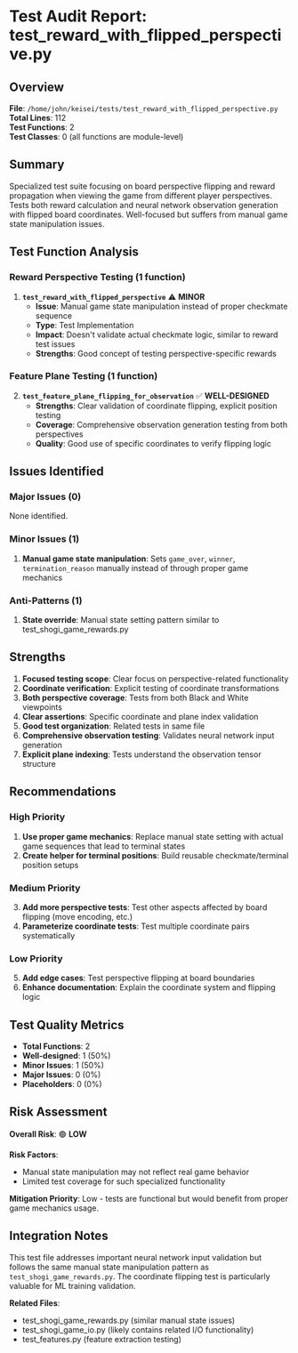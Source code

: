 # Test Audit Report: test_reward_with_flipped_perspective.py

## Overview
**File**: `/home/john/keisei/tests/test_reward_with_flipped_perspective.py`  
**Total Lines**: 112  
**Test Functions**: 2  
**Test Classes**: 0 (all functions are module-level)  

## Summary
Specialized test suite focusing on board perspective flipping and reward propagation when viewing the game from different player perspectives. Tests both reward calculation and neural network observation generation with flipped board coordinates. Well-focused but suffers from manual game state manipulation issues.

## Test Function Analysis

### Reward Perspective Testing (1 function)
1. **`test_reward_with_flipped_perspective`** ⚠️ **MINOR**
   - **Issue**: Manual game state manipulation instead of proper checkmate sequence
   - **Type**: Test Implementation
   - **Impact**: Doesn't validate actual checkmate logic, similar to reward test issues
   - **Strengths**: Good concept of testing perspective-specific rewards

### Feature Plane Testing (1 function)
2. **`test_feature_plane_flipping_for_observation`** ✅ **WELL-DESIGNED**
   - **Strengths**: Clear validation of coordinate flipping, explicit position testing
   - **Coverage**: Comprehensive observation generation testing from both perspectives
   - **Quality**: Good use of specific coordinates to verify flipping logic

## Issues Identified

### Major Issues (0)
None identified.

### Minor Issues (1)
1. **Manual game state manipulation**: Sets `game_over`, `winner`, `termination_reason` manually instead of through proper game mechanics

### Anti-Patterns (1)
1. **State override**: Manual state setting pattern similar to test_shogi_game_rewards.py

## Strengths
1. **Focused testing scope**: Clear focus on perspective-related functionality
2. **Coordinate verification**: Explicit testing of coordinate transformations
3. **Both perspective coverage**: Tests from both Black and White viewpoints
4. **Clear assertions**: Specific coordinate and plane index validation
5. **Good test organization**: Related tests in same file
6. **Comprehensive observation testing**: Validates neural network input generation
7. **Explicit plane indexing**: Tests understand the observation tensor structure

## Recommendations

### High Priority
1. **Use proper game mechanics**: Replace manual state setting with actual game sequences that lead to terminal states
2. **Create helper for terminal positions**: Build reusable checkmate/terminal position setups

### Medium Priority
3. **Add more perspective tests**: Test other aspects affected by board flipping (move encoding, etc.)
4. **Parameterize coordinate tests**: Test multiple coordinate pairs systematically

### Low Priority
5. **Add edge cases**: Test perspective flipping at board boundaries
6. **Enhance documentation**: Explain the coordinate system and flipping logic

## Test Quality Metrics
- **Total Functions**: 2
- **Well-designed**: 1 (50%)
- **Minor Issues**: 1 (50%)
- **Major Issues**: 0 (0%)
- **Placeholders**: 0 (0%)

## Risk Assessment
**Overall Risk**: 🟢 **LOW**

**Risk Factors**:
- Manual state manipulation may not reflect real game behavior
- Limited test coverage for such specialized functionality

**Mitigation Priority**: Low - tests are functional but would benefit from proper game mechanics usage.

## Integration Notes
This test file addresses important neural network input validation but follows the same manual state manipulation pattern as `test_shogi_game_rewards.py`. The coordinate flipping test is particularly valuable for ML training validation.

**Related Files**: 
- test_shogi_game_rewards.py (similar manual state issues)
- test_shogi_game_io.py (likely contains related I/O functionality)
- test_features.py (feature extraction testing)
